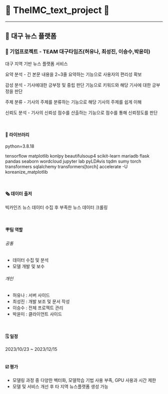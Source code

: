 # 🔹 TheIMC_text_project 🔹

 
----------------------------------------------------------
## 📰 대구 뉴스 플랫폼
### 👥 기업프로젝트 - TEAM 대구타임즈(허유나, 최성진, 이승수,박윤미) 
<p>대구 지역 기반 뉴스 플랫폼 서비스</p>
<p>요약 분석 - 긴 본문 내용을 2~3줄 요약하는 기능으로 사용자의 편리성 확보</p>
<p>감성 분석 - 기사에대한 긍부정 및 중립 판단 기능으로 키워드와 해당 기사에 대한 긍부정을 판단</p>
<p>주제 분류 - 기사의 주제를 분류하는 기능으로 해당 기사의 주제를 쉽게 이해</p>
<p>신뢰도 분석 - 기사의 신뢰성 점수를 산출하는 기능으로 점수를 통해 신뢰정도를 판단</p>
<br>

#### 🔷 라이브러리
<p>python=3.8.18</p>
<p>tensorflow matplotlib konlpy beautifulsoup4 scikit-learn mariadb flask pandas seaborn wordcloud jupyter lab pyLDAvis tqdm sumy torch transformers sqlalchemy transformers[torch] accelerate -U koreanize_matplotlib</p>
<br>

#### 🗞️ 데이터 출저
<p>빅카인즈 뉴스 데이터 수집 후 부족한 뉴스 데이터 크롤링</p>
<br>

#### 🪧팀 역할
###### 공통
- 데이터 수집 및 분석
- 모델 개발 및 보수
###### 개인
- 허유나 : 서버 사이드
- 최성진 : 개발 보조 및 문서 작성
- 이승수 : 전체 프로젝트 관리
- 박윤미 : 클라이언트 사이드
<br>

#### 🗓️ 일정
2023/10/23 ~ 2023/12/15 
<br>
<br>

#### ☑️ 평가
- 모델링 과정 중 다양한 벡터화, 모델학습 기법 사용 부족, GPU 사용과 시간 제한 
- 모델 및 서비스 개선 후 타 지역 뉴스플랫폼 생성 가능

